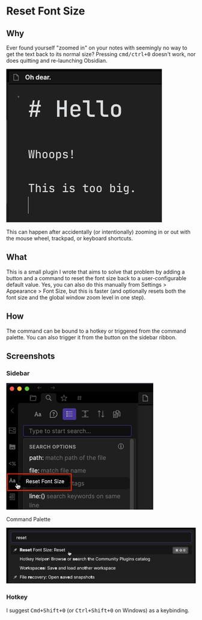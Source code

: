 # Reset Font Size

## Why

Ever found yourself "zoomed in" on your notes with seemingly no way to get the text back to its normal size? Pressing <kbd>cmd/ctrl+0</kbd> doesn't work, nor does quitting and re-launching Obsidian.

<img src="https://raw.githubusercontent.com/luckman212/obsidian-reset-font-size/main/img/zoomed.png"/>

This can happen after accidentally (or intentionally) zooming in or out with the mouse wheel, trackpad, or keyboard shortcuts.

## What

This is a small plugin I wrote that aims to solve that problem by adding a button and a command to reset the font size back to a user-configurable default value. Yes, you can also do this manually from Settings > Appearance > Font Size, but this is faster (and optionally resets both the font size and the global window zoom level in one step).

## How

The command can be bound to a hotkey or triggered from the command palette. You can also trigger it from the button on the sidebar ribbon.

## Screenshots

### Sidebar

<img src="https://raw.githubusercontent.com/luckman212/obsidian-reset-font-size/main/img/sidebar.png"/>

Command Palette

<img src="https://raw.githubusercontent.com/luckman212/obsidian-reset-font-size/main/img/palette.png"/>

### Hotkey

I suggest <kbd>Cmd+Shift+0</kbd> (or <kbd>Ctrl+Shift+0</kbd> on Windows) as a keybinding.
